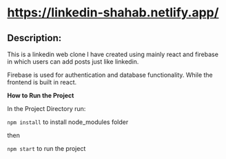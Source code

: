 # https://linkedin-shahab.netlify.app/

## Description:
This is a linkedin web clone I have created using mainly react and firebase in which users can add posts just like linkedin.

Firebase is used for authentication and database functionality. While the frontend is built in react.


**How to Run the Project**

In the Project Directory run:

`npm install` to install node_modules folder

then

`npm start` to run the project
